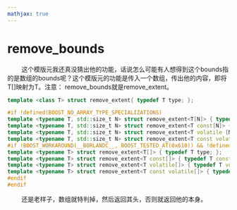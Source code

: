 ```yaml
---
mathjax: true
---
```


# remove_bounds
&emsp;&emsp; 这个模版元我还真没猜出他的功能，话说怎么可能有人想得到这个bounds指的是数组的bounds呢？这个模版元的功能是传入一个数组，传出他的内容，即将T[]映射为T。注意： remove_bounds就是remove_extent。
```cpp
template <class T> struct remove_extent{ typedef T type; };

#if !defined(BOOST_NO_ARRAY_TYPE_SPECIALIZATIONS)
template <typename T, std::size_t N> struct remove_extent<T[N]> { typedef T type; };
template <typename T, std::size_t N> struct remove_extent<T const[N]> { typedef T const type; };
template <typename T, std::size_t N> struct remove_extent<T volatile [N]> { typedef T volatile type; };
template <typename T, std::size_t N> struct remove_extent<T const volatile [N]> { typedef T const volatile type; };
#if !BOOST_WORKAROUND(__BORLANDC__, BOOST_TESTED_AT(0x610)) && !defined(__IBMCPP__) &&  !BOOST_WORKAROUND(__DMC__, BOOST_TESTED_AT(0x840))
template <typename T> struct remove_extent<T[]> { typedef T type; };
template <typename T> struct remove_extent<T const[]> { typedef T const type; };
template <typename T> struct remove_extent<T volatile[]> { typedef T volatile type; };
template <typename T> struct remove_extent<T const volatile[]> { typedef T const volatile type; };
#endif
#endif

```
&emsp;&emsp; 还是老样子，数组就特判掉，然后返回其头，否则就返回他的本身。
